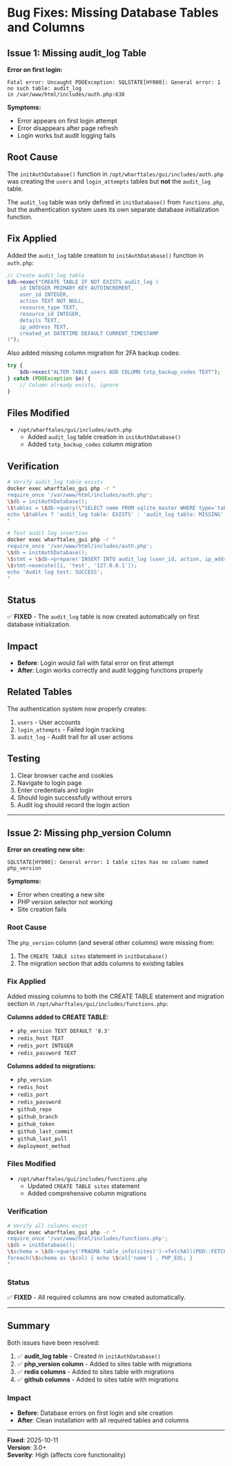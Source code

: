 # Bug Fixes: Missing Database Tables and Columns

## Issue 1: Missing audit_log Table

**Error on first login:**
```
Fatal error: Uncaught PDOException: SQLSTATE[HY000]: General error: 1 no such table: audit_log 
in /var/www/html/includes/auth.php:638
```

**Symptoms:**
- Error appears on first login attempt
- Error disappears after page refresh
- Login works but audit logging fails

## Root Cause

The `initAuthDatabase()` function in `/opt/wharftales/gui/includes/auth.php` was creating the `users` and `login_attempts` tables but **not** the `audit_log` table.

The `audit_log` table was only defined in `initDatabase()` from `functions.php`, but the authentication system uses its own separate database initialization function.

## Fix Applied

Added the `audit_log` table creation to `initAuthDatabase()` function in `auth.php`:

```php
// Create audit_log table
$db->exec("CREATE TABLE IF NOT EXISTS audit_log (
    id INTEGER PRIMARY KEY AUTOINCREMENT,
    user_id INTEGER,
    action TEXT NOT NULL,
    resource_type TEXT,
    resource_id INTEGER,
    details TEXT,
    ip_address TEXT,
    created_at DATETIME DEFAULT CURRENT_TIMESTAMP
)");
```

Also added missing column migration for 2FA backup codes:

```php
try {
    $db->exec("ALTER TABLE users ADD COLUMN totp_backup_codes TEXT");
} catch (PDOException $e) {
    // Column already exists, ignore
}
```

## Files Modified

- `/opt/wharftales/gui/includes/auth.php`
  - Added `audit_log` table creation in `initAuthDatabase()`
  - Added `totp_backup_codes` column migration

## Verification

```bash
# Verify audit_log table exists
docker exec wharftales_gui php -r "
require_once '/var/www/html/includes/auth.php';
\$db = initAuthDatabase();
\$tables = \$db->query(\"SELECT name FROM sqlite_master WHERE type='table' AND name='audit_log'\")->fetchColumn();
echo \$tables ? 'audit_log table: EXISTS' : 'audit_log table: MISSING';
"

# Test audit log insertion
docker exec wharftales_gui php -r "
require_once '/var/www/html/includes/auth.php';
\$db = initAuthDatabase();
\$stmt = \$db->prepare('INSERT INTO audit_log (user_id, action, ip_address) VALUES (?, ?, ?)');
\$stmt->execute([1, 'test', '127.0.0.1']);
echo 'Audit log test: SUCCESS';
"
```

## Status

✅ **FIXED** - The `audit_log` table is now created automatically on first database initialization.

## Impact

- **Before**: Login would fail with fatal error on first attempt
- **After**: Login works correctly and audit logging functions properly

## Related Tables

The authentication system now properly creates:
1. `users` - User accounts
2. `login_attempts` - Failed login tracking
3. `audit_log` - Audit trail for all user actions

## Testing

1. Clear browser cache and cookies
2. Navigate to login page
3. Enter credentials and login
4. Should login successfully without errors
5. Audit log should record the login action

---

## Issue 2: Missing php_version Column

**Error on creating new site:**
```
SQLSTATE[HY000]: General error: 1 table sites has no column named php_version
```

**Symptoms:**
- Error when creating a new site
- PHP version selector not working
- Site creation fails

### Root Cause

The `php_version` column (and several other columns) were missing from:
1. The `CREATE TABLE sites` statement in `initDatabase()`
2. The migration section that adds columns to existing tables

### Fix Applied

Added missing columns to both the CREATE TABLE statement and migration section in `/opt/wharftales/gui/includes/functions.php`:

**Columns added to CREATE TABLE:**
- `php_version TEXT DEFAULT '8.3'`
- `redis_host TEXT`
- `redis_port INTEGER`
- `redis_password TEXT`

**Columns added to migrations:**
- `php_version`
- `redis_host`
- `redis_port`
- `redis_password`
- `github_repo`
- `github_branch`
- `github_token`
- `github_last_commit`
- `github_last_pull`
- `deployment_method`

### Files Modified

- `/opt/wharftales/gui/includes/functions.php`
  - Updated `CREATE TABLE sites` statement
  - Added comprehensive column migrations

### Verification

```bash
# Verify all columns exist
docker exec wharftales_gui php -r "
require_once '/var/www/html/includes/functions.php';
\$db = initDatabase();
\$schema = \$db->query('PRAGMA table_info(sites)')->fetchAll(PDO::FETCH_ASSOC);
foreach(\$schema as \$col) { echo \$col['name'] . PHP_EOL; }
"
```

### Status

✅ **FIXED** - All required columns are now created automatically.

---

## Summary

Both issues have been resolved:

1. ✅ **audit_log table** - Created in `initAuthDatabase()`
2. ✅ **php_version column** - Added to sites table with migrations
3. ✅ **redis columns** - Added to sites table with migrations
4. ✅ **github columns** - Added to sites table with migrations

### Impact

- **Before**: Database errors on first login and site creation
- **After**: Clean installation with all required tables and columns

---

**Fixed**: 2025-10-11  
**Version**: 3.0+  
**Severity**: High (affects core functionality)
